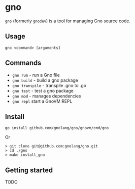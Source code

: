 # gno

`gno` (formerly `gnodev`) is a tool for managing Gno source code.

## Usage

`gno <command> [arguments]`

## Commands

* `gno run` - run a Gno file
* `gno build` - build a gno package
* `gno transpile` - transpile .gno to .go
* `gno test` - test a gno package
* `gno mod` - manages dependencies
* `gno repl` start a GnoVM REPL

## Install

    go install github.com/gnolang/gno/gnovm/cmd/gno

Or

    > git clone git@github.com:gnolang/gno.git
    > cd ./gno
    > make install_gno

## Getting started

TODO
